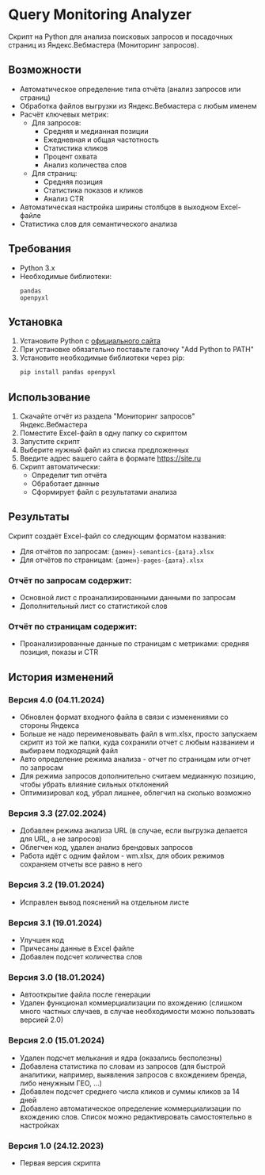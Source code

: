 # Query Monitoring Analyzer

Скрипт на Python для анализа поисковых запросов и посадочных страниц из Яндекс.Вебмастера (Мониторинг запросов).

## Возможности

- Автоматическое определение типа отчёта (анализ запросов или страниц)
- Обработка файлов выгрузки из Яндекс.Вебмастера с любым именем
- Расчёт ключевых метрик:
  - Для запросов:
    - Средняя и медианная позиции
    - Ежедневная и общая частотность
    - Статистика кликов
    - Процент охвата
    - Анализ количества слов
  - Для страниц:
    - Средняя позиция
    - Статистика показов и кликов
    - Анализ CTR
- Автоматическая настройка ширины столбцов в выходном Excel-файле
- Статистика слов для семантического анализа

## Требования

- Python 3.x
- Необходимые библиотеки:
  ```
  pandas
  openpyxl
  ```

## Установка

1. Установите Python с [официального сайта](https://www.python.org/downloads/windows/)
2. При установке обязательно поставьте галочку "Add Python to PATH"
3. Установите необходимые библиотеки через pip:
   ```bash
   pip install pandas openpyxl
   ```

## Использование

1. Скачайте отчёт из раздела "Мониторинг запросов" Яндекс.Вебмастера
2. Поместите Excel-файл в одну папку со скриптом
3. Запустите скрипт
4. Выберите нужный файл из списка предложенных
5. Введите адрес вашего сайта в формате https://site.ru
6. Скрипт автоматически:
   - Определит тип отчёта
   - Обработает данные
   - Сформирует файл с результатами анализа

## Результаты

Скрипт создаёт Excel-файл со следующим форматом названия:
- Для отчётов по запросам: `{домен}-semantics-{дата}.xlsx`
- Для отчётов по страницам: `{домен}-pages-{дата}.xlsx`

### Отчёт по запросам содержит:
- Основной лист с проанализированными данными по запросам
- Дополнительный лист со статистикой слов

### Отчёт по страницам содержит:
- Проанализированные данные по страницам с метриками: средняя позиция, показы и CTR

## История изменений

### Версия 4.0 (04.11.2024)
- Обновлен формат входного файла в связи с изменениями со стороны Яндекса
- Больше не надо переименовывать файл в wm.xlsx, просто запускаем скрипт из той же папки, куда сохранили отчет с любым названием и выбираем подходящий файл
- Авто определение режима анализа - отчет по страницам или отчет по запросам
- Для режима запросов дополнительно считаем медианную позицию, чтобы убрать влияние сильных отклонений
- Оптимизировал код, убрал лишнее, облегчил на сколько возможно

### Версия 3.3 (27.02.2024)
- Добавлен режима анализа URL (в случае, если выгрузка делается для URL, а не запросов)
- Облегчен код, удален анализ брендовых запросов
- Работа идёт с одним файлом - wm.xlsx, для обоих режимов сохраняем отчеты все равно в него

### Версия 3.2 (19.01.2024)
- Исправлен вывод пояснений на отдельном листе

### Версия 3.1 (19.01.2024)
- Улучшен код
- Причесаны данные в Excel файле
- Добавлен подсчет количества слов

### Версия 3.0 (18.01.2024)
- Автооткрытие файла после генерации
- Удален функционал коммерциализации по вхождению (слишком много частных случаев, в случае необходимости можно пользовать версией 2.0)

### Версия 2.0 (15.01.2024)
- Удален подсчет мелькания и ядра (оказались бесполезны)
- Добавлена статистика по словам из запросов (для быстрой аналитики, например, выявления запросов с вхождением бренда, либо ненужным ГЕО, ...)
- Добавлен подсчет среднего числа кликов и суммы кликов за 14 дней
- Добавлено автоматическое определение коммерциализации по вхождению слов. Список можно редактивровать самостоятельно в настройках

### Версия 1.0 (24.12.2023)
- Первая версия скрипта
